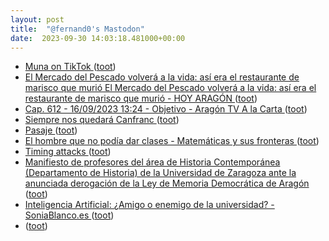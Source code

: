 ```yaml
---
layout: post
title:  "@fernand0's Mastodon"
date:  2023-09-30 14:03:18.481000+00:00
---
```

*  [Muna on TikTok ](https://www.tiktok.com/@spacemunarriz/video/727547973742482563) ([toot](https://mastodon.social/@fernand0/111154469173943042))
*  [El Mercado del Pescado volverá a la vida: así era el restaurante de marisco que murió El Mercado del Pescado volverá a la vida: así era el restaurante de marisco que murió - HOY ARAGÓN ](https://hoyaragon.es/noticias-aragon/zaragoza/el-mercado-del-pescado-volvera-a-la-vida-asi-era-el-restaurante-de-marisco-que-murio) ([toot](https://mastodon.social/@fernand0/111154370259244967))
*  [Cap. 612 - 16/09/2023 13:24 - Objetivo - Aragón TV A la Carta ](https://alacarta.aragontelevision.es/programas/objetivo/cap-612-16092023-132) ([toot](https://mastodon.social/@fernand0/111154048417129204))
*  [Siempre nos quedará Canfranc ](https://www.jotdown.es/2023/09/siempre-nos-quedara-canfranc) ([toot](https://mastodon.social/@fernand0/111153881579032248))
*  [Pasaje ](https://www.flickr.com/photos/fernand0/53207496563) ([toot](https://mastodon.social/@fernand0/111153617284219226))
*  [El hombre que no podía dar clases - Matemáticas y sus fronteras ](https://www.madrimasd.org/blogs/matematicas/2023/09/13/15036) ([toot](https://mastodon.social/@fernand0/111153534649596442))
*  [Timing attacks ](https://www.johndcook.com/blog/2023/09/15/timing-attacks) ([toot](https://mastodon.social/@fernand0/111153462356586814))
*  [Manifiesto de profesores del área de Historia Contemporánea (Departamento de Historia) de la Universidad de Zaragoza ante la anunciada derogación de la Ley de Memoria Democrática de Aragón   ](https://www.unizar.es/actualidad/vernoticia_ng.php?id=75247) ([toot](https://mastodon.social/@fernand0/111153073611793981))
*  [Inteligencia Artificial: ¿Amigo o enemigo de la universidad? - SoniaBlanco.es ](https://soniablanco.es/2023/09/inteligencia-artificial-amigo-o-enemigo-de-la-universidad) ([toot](https://mastodon.social/@fernand0/111152916100387714))
*  [ ](https://jvm.social/@jorge) ([toot](https://mastodon.social/@fernand0/111149916209198715))
